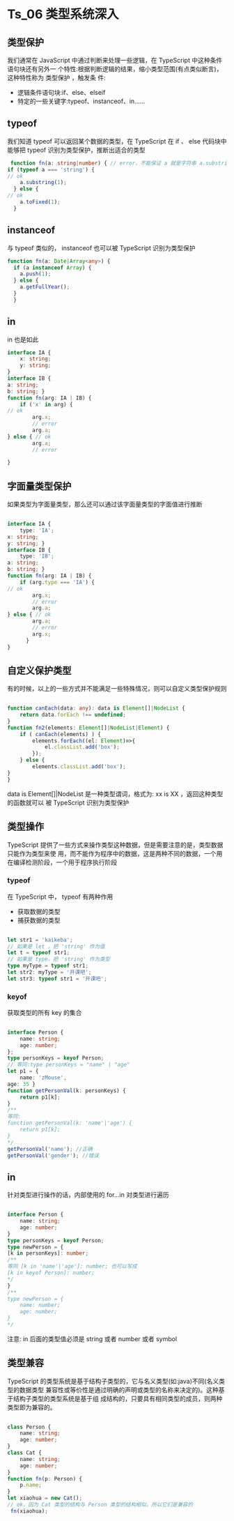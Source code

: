 # Ts_06 类型系统深入

## 类型保护
我们通常在 JavaScript 中通过判断来处理一些逻辑，在 TypeScript 中这种条件语句块还有另外一 个特性:根据判断逻辑的结果，缩小类型范围(有点类似断言)，这种特性称为 类型保护 ，触发条 件:
- 逻辑条件语句块:if、else、elseif
- 特定的一些关键字:typeof、instanceof、in......

## typeof
我们知道 typeof 可以返回某个数据的类型，在 TypeScript 在 if 、 else 代码块中能够把 typeof 识别为类型保护，推断出适合的类型
```typescript
 function fn(a: string|number) { // error，不能保证 a 就是字符串 a.substring(1);
if (typeof a === 'string') {
// ok
    a.substring(1);
  } else {
// ok
    a.toFixed(1);
  }
```
## instanceof
与 typeof 类似的， instanceof 也可以被 TypeScript 识别为类型保护
```typescript
function fn(a: Date|Array<any>) {
  if (a instanceof Array) {
    a.push(1);
  } else {
    a.getFullYear();
  }
  }
```

## in
in 也是如此

```typescript
interface IA {
    x: string;
    y: string;
}
interface IB {
a: string;
b: string; }
function fn(arg: IA | IB) {
    if ('x' in arg) {
// ok
        arg.x;
        // error
        arg.a;
} else { // ok
        arg.a;
        // error
         
}
```
## 字面量类型保护
如果类型为字面量类型，那么还可以通过该字面量类型的字面值进行推断
```typescript
 
interface IA {
    type: 'IA';
x: string;
y: string; }
interface IB {
    type: 'IB';
a: string;
b: string; }
function fn(arg: IA | IB) {
    if (arg.type === 'IA') {
// ok
        arg.x;
        // error
        arg.a;
} else { // ok
        arg.a;
        // error
        arg.x;
      }
}
```
## 自定义保护类型
有的时候，以上的一些方式并不能满足一些特殊情况，则可以自定义类型保护规则
```typescript
 
function canEach(data: any): data is Element[]|NodeList {
    return data.forEach !== undefined;
}
function fn2(elements: Element[]|NodeList|Element) {
    if ( canEach(elements) ) {
        elements.forEach((el: Element)=>{
            el.classList.add('box');
        });
    } else {
        elements.classList.add('box');
}
}
```
data is Element[]|NodeList 是一种类型谓词，格式为: xx is XX ，返回这种类型的函数就可以 被 TypeScript 识别为类型保护

## 类型操作
TypeScript 提供了一些方式来操作类型这种数据，但是需要注意的是，类型数据只能作为类型来使 用，而不能作为程序中的数据，这是两种不同的数据，一个用在编译检测阶段，一个用于程序执行阶段
### typeof
在 TypeScript 中， typeof 有两种作用 
- 获取数据的类型
- 捕获数据的类型

```typescript
 
let str1 = 'kaikeba';
// 如果是 let ，把 'string' 作为值
let t = typeof str1;
// 如果是 type，把 'string' 作为类型
type myType = typeof str1;
let str2: myType = '开课吧';
let str3: typeof str1 = '开课吧';
```
### keyof
获取类型的所有 key 的集合
```typescript
 
interface Person {
    name: string;
    age: number;
};
type personKeys = keyof Person;
// 等同:type personKeys = "name" | "age"
let p1 = {
    name: 'zMouse',
age: 35 }
function getPersonVal(k: personKeys) {
    return p1[k];
}
/**
等同:
function getPersonVal(k: 'name'|'age') {
    return p1[k];
}
*/
getPersonVal('name'); //正确 
getPersonVal('gender'); //错误
```
## in
针对类型进行操作的话，内部使用的 for...in 对类型进行遍历
```typescript
 
interface Person {
    name: string;
    age: number;
}
type personKeys = keyof Person;
type newPerson = {
[k in personKeys]: number;
/**
等同 [k in 'name'|'age']: number; 也可以写成
[k in keyof Person]: number;
*/
}
/**
type newPerson = {
    name: number;
    age: number;
}
*/
```

注意: in 后面的类型值必须是 string 或者 number 或者 symbol

## 类型兼容
TypeScript 的类型系统是基于结构子类型的，它与名义类型(如:java)不同(名义类型的数据类型 兼容性或等价性是通过明确的声明或类型的名称来决定的)。这种基于结构子类型的类型系统是基于组 成结构的，只要具有相同类型的成员，则两种类型即为兼容的。
```typescript
 
class Person {
    name: string;
    age: number;
}
class Cat {
    name: string;
    age: number;
}
function fn(p: Person) {
    p.name;
}
let xiaohua = new Cat();
// ok，因为 Cat 类型的结构与 Person 类型的结构相似，所以它们是兼容的 
 fn(xiaohua);
```